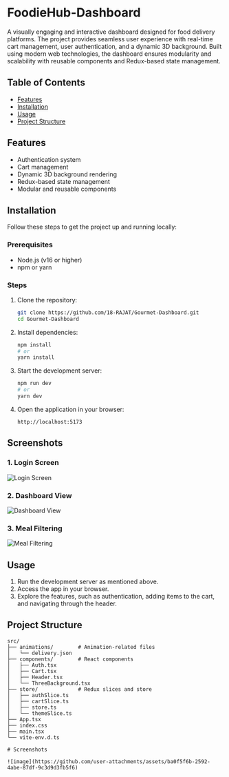 # FoodieHub-Dashboard

A visually engaging and interactive dashboard designed for food delivery platforms. The project provides seamless user experience with real-time cart management, user authentication, and a dynamic 3D background. Built using modern web technologies, the dashboard ensures modularity and scalability with reusable components and Redux-based state management.

## Table of Contents
- [Features](#features)
- [Installation](#installation)
- [Usage](#usage)
- [Project Structure](#project-structure)

  

## Features
- Authentication system
- Cart management
- Dynamic 3D background rendering
- Redux-based state management
- Modular and reusable components

  

## Installation

Follow these steps to get the project up and running locally:

### Prerequisites
- Node.js (v16 or higher)
- npm or yarn

### Steps

1. Clone the repository:
   ```bash
   git clone https://github.com/18-RAJAT/Gourmet-Dashboard.git
   cd Gourmet-Dashboard
   ```

2. Install dependencies:
   ```bash
   npm install
   # or
   yarn install
   ```

3. Start the development server:
   ```bash
   npm run dev
   # or
   yarn dev
   ```

4. Open the application in your browser:
   ```
   http://localhost:5173
   ```
## **Screenshots**

### 1. **Login Screen**  
![Login Screen](images/login.JPG)

### 2. **Dashboard View**  
![Dashboard View](images/fisrt.JPG)

### 3. **Meal Filtering**  
![Meal Filtering](images/filter.JPG)


## Usage

1. Run the development server as mentioned above.
2. Access the app in your browser.
3. Explore the features, such as authentication, adding items to the cart, and navigating through the header.



## Project Structure

```plaintext
src/
├── animations/        # Animation-related files
│   └── delivery.json
├── components/        # React components
│   ├── Auth.tsx
│   ├── Cart.tsx
│   ├── Header.tsx
│   └── ThreeBackground.tsx
├── store/             # Redux slices and store
│   ├── authSlice.ts
│   ├── cartSlice.ts
│   ├── store.ts
│   └── themeSlice.ts
├── App.tsx            
├── index.css          
├── main.tsx           
└── vite-env.d.ts      

# Screenshots

![image](https://github.com/user-attachments/assets/ba0f5f6b-2592-4abe-87df-9c3d9d3fb5f6)

